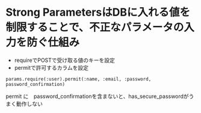 # Strong ParametersはDBに入れる値を制限することで、不正なパラメータの入力を防ぐ仕組み
* requireでPOSTで受け取る値のキーを設定
* permitで許可するカラムを設定
```
params.require(:user).permit(:name, :email, :password, password_confirmation)
```
permit に　password_confirmationを含まないと、has_secure_passwordがうまく動作しない
